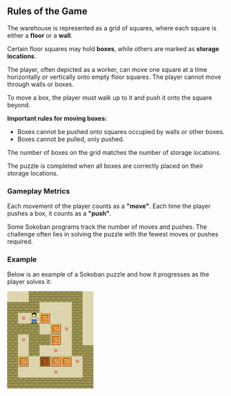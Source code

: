 ## Rules of the Game

The warehouse is represented as a grid of squares, where each square is either a **floor** or a **wall**.

Certain floor squares may hold **boxes**, while others are marked as **storage locations**.

The player, often depicted as a worker, can move one square at a time horizontally or vertically onto empty floor squares. The player cannot move through walls or boxes.

To move a box, the player must walk up to it and push it onto the square beyond.

**Important rules for moving boxes:**

- Boxes cannot be pushed onto squares occupied by walls or other boxes.
- Boxes cannot be pulled, only pushed.

The number of boxes on the grid matches the number of storage locations.

The puzzle is completed when all boxes are correctly placed on their storage locations.

### Gameplay Metrics

Each movement of the player counts as a **"move"**.
Each time the player pushes a box, it counts as a **"push"**.

Some Sokoban programs track the number of moves and pushes.
The challenge often lies in solving the puzzle with the fewest moves or pushes required.

### Example

Below is an example of a Sokoban puzzle and how it progresses as the player solves it:

![Sokoban Gameplay Example](images/sokoban-puzzle-solving-example.gif)
